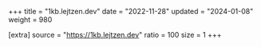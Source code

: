 +++
title = "1kb.lejtzen.dev"
date = "2022-11-28"
updated = "2024-01-08"
weight = 980

[extra]
source = "https://1kb.lejtzen.dev"
ratio = 100
size = 1
+++
